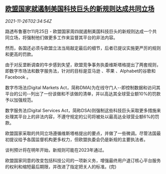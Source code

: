<!--1637895662000-->
[欧盟国家就遏制美国科技巨头的新规则达成共同立场](https://cn.reuters.com/article/eu-us-tech-giants-rules-1126-idCNKBS2IB050)
------

<div><i>2021-11-26T02:34:54Z</i></div><p>路透布鲁塞尔11月25日 - 欧盟国家周四就遏制美国科技巨头的新规则达成一个共同立场，将强制他们做更多工作来监督其平台的非法内容。</p><p>然而，各国还必须与欧盟立法当局敲定最后的细节，后者已提议实施更严厉的规则和更高的罚款。</p><p>由于对反垄断调查的牛步感到失望，欧盟竞争事务执委维斯塔格提出了两套规则，即数字市场法和数字服务法，针对的目标是亚马逊 、苹果 、Alphabet的谷歌和Facebook 。</p><p>数字市场法(Digital Markets Act，简称DMA)为在线守门人--即控制数据和访问其平台的公司--列出了一份该做和不该做的清单，并以高达其全球营业额10%的罚款予以加强规范。</p><p>数字服务法(Digital Services Act，简称DSA)则强制这些科技巨头采取更多措施来处理其平台上的非法内容，不遵守规定的公司将被处以最高达全球营业额6%的罚款。</p><p>欧盟国家采取的共同立场遵循维斯塔格提出的要点，并做了一些微调。尽管法国最初提议给予各国监督机构更多权力，但欧盟执委会仍是新规的主要执法者。</p><p>谈判预计将在明年开始，新规则可能在2023年通过。</p><p>欧盟国家同意的改变包括科技公司的一项新义务，增强最终用户退订核心平台服务的权利和缩短最后期限，并改进了指定把关人的标准。(完)</p>
